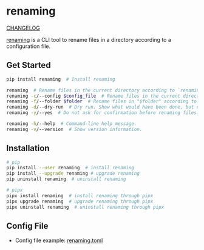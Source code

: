 # renaming
[CHANGELOG](CHANGELOG.md)

[renaming](https://github.com/kyan001/PyRenaming) is a CLI tool to rename files in a directory according to a configuration file.

## Get Started

```sh
pip install renaming  # Install renaming

renaming  # Rename files in the current directory according to `renaming.toml`.
renaming -c/--config $config_file  # Rename files in the current directory according to "$config_file".
renaming -f/--folder $folder  # Rename files in "$folder" according to `renaming.toml`.
renaming -d/--dry-run  # Dry run. Show what would have been done, but do not actually rename anything.
renaming -y/--yes  # Do not ask for confirmation before renaming files.

renaming -h/--help  # Command-line help message.
renaming -v/--version  # Show version information.
```

## Installation

```sh
# pip
pip install --user renaming  # install renaming
pip install --upgrade renaming # upgrade renaming
pip uninstall renaming  # uninstall renaming

# pipx
pipx install renaming  # install renaming through pipx
pipx upgrade renaming  # upgrade renaming through pipx
pipx uninstall renaming  # uninstall renaming through pipx
```

## Config File
* Config file example: [renaming.toml](renaming.toml)
